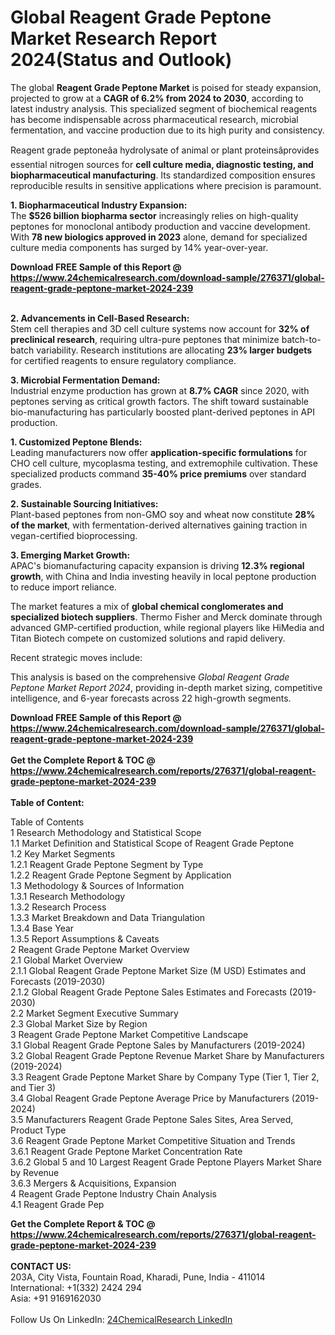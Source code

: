 <h1>Global Reagent Grade Peptone Market Research Report 2024(Status and Outlook)</h1><p>The global <strong>Reagent Grade Peptone Market</strong> is poised for steady expansion, projected to grow at a <strong>CAGR of 6.2% from 2024 to 2030</strong>, according to latest industry analysis. This specialized segment of biochemical reagents has become indispensable across pharmaceutical research, microbial fermentation, and vaccine production due to its high purity and consistency.</p><p>Reagent grade peptoneâa hydrolysate of animal or plant proteinsâprovides essential nitrogen sources for <strong>cell culture media, diagnostic testing, and biopharmaceutical manufacturing</strong>. Its standardized composition ensures reproducible results in sensitive applications where precision is paramount.</p><p><strong>1. Biopharmaceutical Industry Expansion:</strong><br>
The <strong>$526 billion biopharma sector</strong> increasingly relies on high-quality peptones for monoclonal antibody production and vaccine development. With <strong>78 new biologics approved in 2023</strong> alone, demand for specialized culture media components has surged by 14% year-over-year.</p><div><b>Download FREE Sample of this Report @ 
            <a href="https://www.24chemicalresearch.com/download-sample/276371/global-reagent-grade-peptone-market-2024-239">
            https://www.24chemicalresearch.com/download-sample/276371/global-reagent-grade-peptone-market-2024-239</a></b></div><br><p><strong>2. Advancements in Cell-Based Research:</strong><br>
Stem cell therapies and 3D cell culture systems now account for <strong>32% of preclinical research</strong>, requiring ultra-pure peptones that minimize batch-to-batch variability. Research institutions are allocating <strong>23% larger budgets</strong> for certified reagents to ensure regulatory compliance.</p><p><strong>3. Microbial Fermentation Demand:</strong><br>
Industrial enzyme production has grown at <strong>8.7% CAGR</strong> since 2020, with peptones serving as critical growth factors. The shift toward sustainable bio-manufacturing has particularly boosted plant-derived peptones in API production.</p><p><strong>1. Customized Peptone Blends:</strong><br>
Leading manufacturers now offer <strong>application-specific formulations</strong> for CHO cell culture, mycoplasma testing, and extremophile cultivation. These specialized products command <strong>35-40% price premiums</strong> over standard grades.</p><p><strong>2. Sustainable Sourcing Initiatives:</strong><br>
Plant-based peptones from non-GMO soy and wheat now constitute <strong>28% of the market</strong>, with fermentation-derived alternatives gaining traction in vegan-certified bioprocessing.</p><p><strong>3. Emerging Market Growth:</strong><br>
APAC's biomanufacturing capacity expansion is driving <strong>12.3% regional growth</strong>, with China and India investing heavily in local peptone production to reduce import reliance.</p><p>The market features a mix of <strong>global chemical conglomerates and specialized biotech suppliers</strong>. Thermo Fisher and Merck dominate through advanced GMP-certified production, while regional players like HiMedia and Titan Biotech compete on customized solutions and rapid delivery.</p><p>Recent strategic moves include:</p><p>This analysis is based on the comprehensive <em>Global Reagent Grade Peptone Market Report 2024</em>, providing in-depth market sizing, competitive intelligence, and 6-year forecasts across 22 high-growth segments.</p><div><b>Download FREE Sample of this Report @ 
            <a href="https://www.24chemicalresearch.com/download-sample/276371/global-reagent-grade-peptone-market-2024-239">
            https://www.24chemicalresearch.com/download-sample/276371/global-reagent-grade-peptone-market-2024-239</a></b></div><br><div><b>Get the Complete Report & TOC @ 
            <a href="https://www.24chemicalresearch.com/reports/276371/global-reagent-grade-peptone-market-2024-239">
            https://www.24chemicalresearch.com/reports/276371/global-reagent-grade-peptone-market-2024-239</a></b></div><br>
            <b>Table of Content:</b><p>Table of Contents<br />
1 Research Methodology and Statistical Scope<br />
1.1 Market Definition and Statistical Scope of Reagent Grade Peptone<br />
1.2 Key Market Segments<br />
1.2.1 Reagent Grade Peptone Segment by Type<br />
1.2.2 Reagent Grade Peptone Segment by Application<br />
1.3 Methodology & Sources of Information<br />
1.3.1 Research Methodology<br />
1.3.2 Research Process<br />
1.3.3 Market Breakdown and Data Triangulation<br />
1.3.4 Base Year<br />
1.3.5 Report Assumptions & Caveats<br />
2 Reagent Grade Peptone Market Overview<br />
2.1 Global Market Overview<br />
2.1.1 Global Reagent Grade Peptone Market Size (M USD) Estimates and Forecasts (2019-2030)<br />
2.1.2 Global Reagent Grade Peptone Sales Estimates and Forecasts (2019-2030)<br />
2.2 Market Segment Executive Summary<br />
2.3 Global Market Size by Region<br />
3 Reagent Grade Peptone Market Competitive Landscape<br />
3.1 Global Reagent Grade Peptone Sales by Manufacturers (2019-2024)<br />
3.2 Global Reagent Grade Peptone Revenue Market Share by Manufacturers (2019-2024)<br />
3.3 Reagent Grade Peptone Market Share by Company Type (Tier 1, Tier 2, and Tier 3)<br />
3.4 Global Reagent Grade Peptone Average Price by Manufacturers (2019-2024)<br />
3.5 Manufacturers Reagent Grade Peptone Sales Sites, Area Served, Product Type<br />
3.6 Reagent Grade Peptone Market Competitive Situation and Trends<br />
3.6.1 Reagent Grade Peptone Market Concentration Rate<br />
3.6.2 Global 5 and 10 Largest Reagent Grade Peptone Players Market Share by Revenue<br />
3.6.3 Mergers & Acquisitions, Expansion<br />
4 Reagent Grade Peptone Industry Chain Analysis<br />
4.1 Reagent Grade Pep</p><div><b>Get the Complete Report & TOC @ 
            <a href="https://www.24chemicalresearch.com/reports/276371/global-reagent-grade-peptone-market-2024-239">
            https://www.24chemicalresearch.com/reports/276371/global-reagent-grade-peptone-market-2024-239</a></b></div><br><b>CONTACT US:</b><br>
            203A, City Vista, Fountain Road, Kharadi, Pune, India - 411014<br>
            International: +1(332) 2424 294<br>
            Asia: +91 9169162030 <br><br>
            Follow Us On LinkedIn: <a href="https://www.linkedin.com/company/24chemicalresearch/">24ChemicalResearch LinkedIn</a>